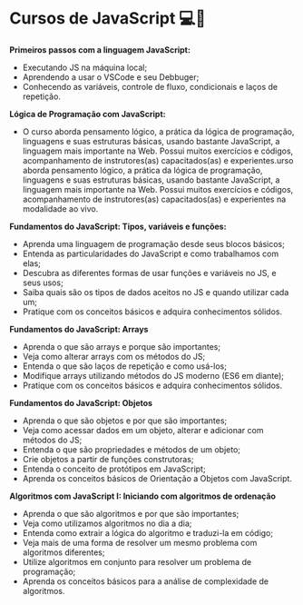 # Cursos de JavaScript 💻🔎

 <strong>Primeiros passos com a linguagem JavaScript:</strong>
- Executando JS na máquina local;
- Aprendendo a usar o VSCode e seu Debbuger;
- Conhecendo as variáveis, controle de fluxo, condicionais e laços de repetição.

<strong>Lógica de Programação com JavaScript:</strong>
- O curso aborda pensamento lógico, a prática da lógica de programação, linguagens e suas estruturas básicas, usando bastante JavaScript, a linguagem mais importante na Web. Possui muitos exercícios e códigos, acompanhamento de instrutores(as) capacitados(as) e experientes.urso aborda pensamento lógico, a prática da lógica de programação, linguagens e suas estruturas básicas, usando bastante JavaScript, a linguagem mais importante na Web. Possui muitos exercícios e códigos, acompanhamento de instrutores(as) capacitados(as) e experientes na modalidade ao vivo.

<strong>Fundamentos do JavaScript: Tipos, variáveis e funções:</strong>
- Aprenda uma linguagem de programação desde seus blocos básicos;
- Entenda as particularidades do JavaScript e como trabalhamos com elas;
- Descubra as diferentes formas de usar funções e variáveis no JS, e seus usos;
- Saiba quais são os tipos de dados aceitos no JS e quando utilizar cada um;
- Pratique com os conceitos básicos e adquira conhecimentos sólidos.

<strong>Fundamentos do JavaScript: Arrays</strong>
- Aprenda o que são arrays e porque são importantes;
- Veja como alterar arrays com os métodos do JS;
- Entenda o que são laços de repetição e como usá-los;
- Modifique arrays utilizando métodos do JS moderno (ES6 em diante);
- Pratique com os conceitos básicos e adquira conhecimentos sólidos.

<strong>Fundamentos do JavaScript: Objetos</strong>
- Aprenda o que são objetos e por que são importantes;
- Veja como acessar dados em um objeto, alterar e adicionar com métodos do JS;
- Entenda o que são propriedades e métodos de um objeto;
- Crie objetos a partir de funções construtoras;
- Entenda o conceito de protótipos em JavaScript;
- Aprenda os conceitos básicos de Orientação a Objetos com JavaScript.

<strong>Algoritmos com JavaScript I: Iniciando com algoritmos de ordenação</strong>
- Aprenda o que são algoritmos e por que são importantes;
- Veja como utilizamos algoritmos no dia a dia;
- Entenda como extrair a lógica do algoritmo e traduzi-la em código;
- Veja mais de uma forma de resolver um mesmo problema com algoritmos diferentes;
- Utilize algoritmos em conjunto para resolver um problema de programação;
- Aprenda os conceitos básicos para a análise de complexidade de algoritmos.
